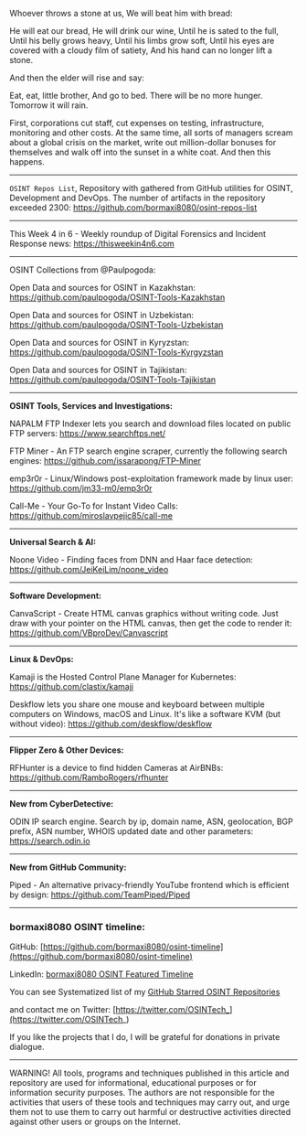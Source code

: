 
Whoever throws a stone at us,
We will beat him with bread:

He will eat our bread,
He will drink our wine,
Until he is sated to the full,
Until his belly grows heavy,
Until his limbs grow soft,
Until his eyes are covered with a cloudy film of satiety,
And his hand can no longer lift a stone.

And then the elder will rise and say:

Eat, eat, little brother,
And go to bed.
There will be no more hunger.
Tomorrow it will rain.


First, corporations cut staff, cut expenses on testing, infrastructure, monitoring and other costs. At the same time, all sorts of managers scream about a global crisis on the market, write out million-dollar bonuses for themselves and walk off into the sunset in a white coat. And then this happens.

----

```OSINT Repos List```, Repository with gathered from GitHub utilities for OSINT, Development and DevOps. The number of artifacts in the repository exceeded 2300: https://github.com/bormaxi8080/osint-repos-list

----

This Week 4 in 6 - Weekly roundup of Digital Forensics and Incident Response news: https://thisweekin4n6.com

----

OSINT Collections from @Paulpogoda:

Open Data and sources for OSINT in Kazakhstan: https://github.com/paulpogoda/OSINT-Tools-Kazakhstan

Open Data and sources for OSINT in Uzbekistan: https://github.com/paulpogoda/OSINT-Tools-Uzbekistan

Open Data and sources for OSINT in Kyryzstan: https://github.com/paulpogoda/OSINT-Tools-Kyrgyzstan

Open Data and sources for OSINT in Tajikistan: https://github.com/paulpogoda/OSINT-Tools-Tajikistan

----

**OSINT Tools, Services and Investigations:**

NAPALM FTP Indexer lets you search and download files located on public FTP servers: https://www.searchftps.net/

FTP Miner - An FTP search engine scraper, currently the following search engines: https://github.com/issarapong/FTP-Miner

emp3r0r - Linux/Windows post-exploitation framework made by linux user: https://github.com/jm33-m0/emp3r0r

Call-Me - Your Go-To for Instant Video Calls: https://github.com/miroslavpejic85/call-me

----

**Universal Search & AI:**

Noone Video - Finding faces from DNN and Haar face detection: https://github.com/JeiKeiLim/noone_video

---

**Software Development:**

CanvaScript - Create HTML canvas graphics without writing code. Just draw with your pointer on the HTML canvas, then get the code to render it: https://github.com/VBproDev/Canvascript

----

**Linux & DevOps:**

Kamaji is the Hosted Control Plane Manager for Kubernetes: https://github.com/clastix/kamaji

Deskflow lets you share one mouse and keyboard between multiple computers on Windows, macOS and Linux. It's like a software KVM (but without video): https://github.com/deskflow/deskflow

----

**Flipper Zero & Other Devices:**

RFHunter is a device to find hidden Cameras at AirBNBs: https://github.com/RamboRogers/rfhunter

----

**New from CyberDetective:**

ODIN IP search engine. Search by ip, domain name, ASN, geolocation, BGP prefix, ASN number, WHOIS updated date and other parameters: https://search.odin.io

----

**New from GitHub Community:**

Piped - An alternative privacy-friendly YouTube frontend which is efficient by design: https://github.com/TeamPiped/Piped

----
### bormaxi8080 OSINT timeline:

GitHub: [https://github.com/bormaxi8080/osint-timeline](https://github.com/bormaxi8080/osint-timeline)

LinkedIn: [bormaxi8080 OSINT Featured Timeline](https://www.linkedin.com/in/osintech/details/featured/)

You can see Systematized list of my [GitHub Starred OSINT Repositories](https://github.com/bormaxi8080/osint-repos-list)

and contact me on Twitter: [https://twitter.com/OSINTech_](https://twitter.com/OSINTech_)

If you like the projects that I do, I will be grateful for donations in private dialogue.

----

WARNING! All tools, programs and techniques published in this article and repository are used for informational, educational purposes or for information security purposes. The authors are not responsible for the activities that users of these tools and techniques may carry out, and urge them not to use them to carry out harmful or destructive activities directed against other users or groups on the Internet.
